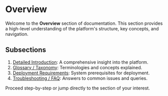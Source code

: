 # Overview

Welcome to the **Overview** section of documentation. This section provides a high-level understanding of the platform's structure, key concepts, and navigation.

## Subsections
1. [Detailed Introduction](detailed-introduction.md): A comprehensive insight into the platform.
2. [Glossary / Taxonomy](glossary-taxonomy.md): Terminologies and concepts explained.
3. [Deployment Requirements](deployment-requirements.md): System prerequisites for deployment.
4. [Troubleshooting / FAQ](troubleshooting-faq.md): Answers to common issues and queries.

Proceed step-by-step or jump directly to the section of your interest.
